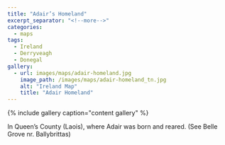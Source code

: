 ```yaml
---
title: "Adair’s Homeland"
excerpt_separator: "<!--more-->"
categories:
  - maps
tags:
  - Ireland
  - Derryveagh
  - Donegal
gallery:
  - url: images/maps/adair-homeland.jpg
    image_path: /images/maps/adair-homeland_tn.jpg
    alt: "Ireland Map"
    title: "Adair Homeland"
---
```


{% include gallery caption="content gallery" %}

In Queen’s County (Laois), where Adair was born and reared. (See Belle Grove nr. Ballybrittas)
